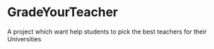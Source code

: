 # GradeYourTeacher
A project which want help students to pick the best teachers for their Universities
